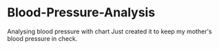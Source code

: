 # Blood-Pressure-Analysis
Analysing blood pressure with chart 
Just created it to keep my mother's blood pressure in check.
